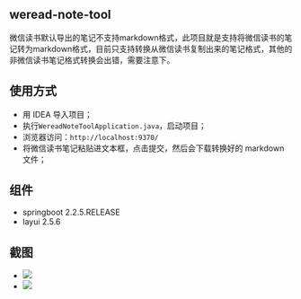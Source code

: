 ## weread-note-tool
 
 微信读书默认导出的笔记不支持markdown格式，此项目就是支持将微信读书的笔记转为markdown格式，目前只支持转换从微信读书复制出来的笔记格式，其他的非微信读书笔记格式转换会出错，需要注意下。
 
 ## 使用方式
 
 - 用 IDEA 导入项目；
 - 执行`WereadNoteToolApplication.java`，启动项目；
 - 浏览器访问：`http://localhost:9370/`
 - 将微信读书笔记粘贴进文本框，点击提交，然后会下载转换好的 markdown 文件；
 
 ## 组件
 - springboot 2.2.5.RELEASE
 - layui 2.5.6
 
 ## 截图
 
 - ![](http://image.leeyom.top/blog/20200316161728.png)
 - ![](http://image.leeyom.top/blog/20200315222900.png)
